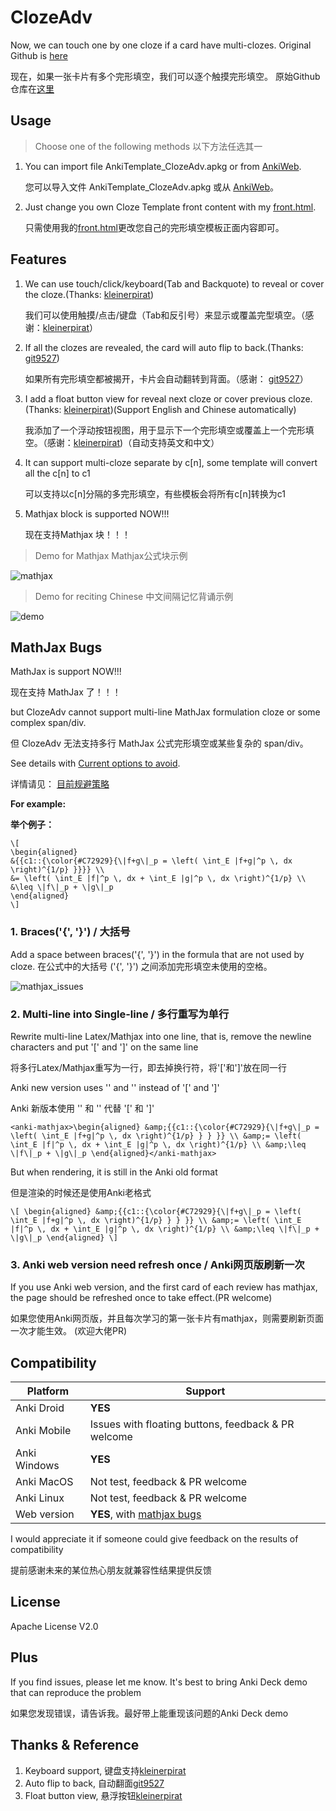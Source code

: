 # ClozeAdv
Now, we can touch one by one cloze if a card have multi-clozes.
Original Github is [here](https://github.com/ruin1990/AnkiTemplate)

现在，如果一张卡片有多个完形填空，我们可以逐个触摸完形填空。
原始Github仓库在[这里](https://github.com/ruin1990/AnkiTemplate)

## Usage
> Choose one of the following methods
> 以下方法任选其一

1. You can import file AnkiTemplate_ClozeAdv.apkg or from [AnkiWeb](https://ankiweb.net/shared/info/457099967).

    您可以导入文件 AnkiTemplate_ClozeAdv.apkg 或从 [AnkiWeb](https://ankiweb.net/shared/info/457099967)。

2. Just change you own Cloze Template front content with my [front.html](https://github.com/ruin1990/AnkiTemplate/ClozeAdv/front.html).

    只需使用我的[front.html](https://github.com/ruin1990/AnkiTemplate/ClozeAdv/front.html)更改您自己的完形填空模板正面内容即可。


## Features
1. We can use touch/click/keyboard(Tab and Backquote) to reveal or cover the cloze.(Thanks: [kleinerpirat](https://forums.ankiweb.net/t/cloze-one-by-one-uncovering/12584))

    我们可以使用触摸/点击/键盘（Tab和反引号）来显示或覆盖完型填空。（感谢：[kleinerpirat](https://forums.ankiweb.net/t/cloze-one-by-one-uncovering/12584)）

2. If all the clozes are revealed, the card will auto flip to back.(Thanks: [git9527](https://github.com/git9527/anki-awesome-select))

    如果所有完形填空都被揭开，卡片会自动翻转到背面。（感谢： [git9527](https://github.com/git9527/anki-awesome-select)）

3. I add a float button view for reveal next cloze or cover previous cloze.(Thanks: [kleinerpirat](https://ankiweb.net/shared/info/1231171279))(Support English and Chinese automatically)

    我添加了一个浮动按钮视图，用于显示下一个完形填空或覆盖上一个完形填空。（感谢：[kleinerpirat](https://ankiweb.net/shared/info/1231171279))（自动支持英文和中文）

4. It can support multi-cloze separate by c[n], some template will convert all the c[n] to c1

    可以支持以c[n]分隔的多完形填空，有些模板会将所有c[n]转换为c1

5. Mathjax block is supported NOW!!!

    现在支持Mathjax 块！！！

> Demo for Mathjax
> Mathjax公式块示例

![mathjax](https://s2.loli.net/2022/01/18/bMEhgUJaDLcqk8r.gif)

> Demo for reciting Chinese
> 中文间隔记忆背诵示例

![demo](https://s3.bmp.ovh/imgs/2021/12/a08a795d540e1a09.gif)

## MathJax Bugs
MathJax is support NOW!!!

现在支持 MathJax 了！！！

but ClozeAdv cannot support multi-line MathJax formulation cloze or some complex span/div.

但 ClozeAdv 无法支持多行 MathJax 公式完形填空或某些复杂的 span/div。

See details with  [Current options to avoid](https://github.com/ruin1990/AnkiTemplate/issues/7).

详情请见：  [目前规避策略](https://github.com/ruin1990/AnkiTemplate/issues/7)

**For example:**

**举个例子：**

```
\[
\begin{aligned}
&{{c1::{\color{#C72929}{\|f+g\|_p = \left( \int_E |f+g|^p \, dx \right)^{1/p} }}}} \\
&= \left( \int_E |f|^p \, dx + \int_E |g|^p \, dx \right)^{1/p} \\
&\leq \|f\|_p + \|g\|_p
\end{aligned}
\]
```
### **1. Braces('{', '}') / 大括号**

Add a space between braces('{', '}') in the formula that are not used by cloze.
在公式中的大括号 ('{', '}') 之间添加完形填空未使用的空格。

![mathjax_issues](https://github.com/user-attachments/assets/e0829254-76dc-4f2d-87cf-b382bfdafba1)

### **2. Multi-line into Single-line / 多行重写为单行**

Rewrite multi-line Latex/Mathjax into one line, that is, remove the newline characters and put '\[' and '\]' on the same line

将多行Latex/Mathjax重写为一行，即去掉换行符，将'\['和'\]'放在同一行

Anki new version uses '<anki-mathjax>' and '</anki-mathjax>' instead of '\[' and '\]'

Anki 新版本使用 '<anki-mathjax>' 和 '</anki-mathjax>' 代替 '\[' 和 '\]'

```
<anki-mathjax>\begin{aligned} &amp;{{c1::{\color{#C72929}{\|f+g\|_p = \left( \int_E |f+g|^p \, dx \right)^{1/p} } } }} \\ &amp;= \left( \int_E |f|^p \, dx + \int_E |g|^p \, dx \right)^{1/p} \\ &amp;\leq \|f\|_p + \|g\|_p \end{aligned}</anki-mathjax> 
```

But when rendering, it is still in the Anki old format

但是渲染的时候还是使用Anki老格式

```
\[ \begin{aligned} &amp;{{c1::{\color{#C72929}{\|f+g\|_p = \left( \int_E |f+g|^p \, dx \right)^{1/p} } } }} \\ &amp;= \left( \int_E |f|^p \, dx + \int_E |g|^p \, dx \right)^{1/p} \\ &amp;\leq \|f\|_p + \|g\|_p \end{aligned} \]
```

### **3. Anki web version need refresh once / Anki网页版刷新一次**

If you use Anki web version, and the first card of each review has mathjax, the page should be refreshed once to take effect.(PR welcome)

如果您使用Anki网页版，并且每次学习的第一张卡片有mathjax，则需要刷新页面一次才能生效。 (欢迎大佬PR)

## Compatibility
| Platform | Support |
| ---- | ---- |
| Anki Droid     | **YES** |
|   Anki Mobile   | Issues with floating buttons, feedback & PR welcome |
|  Anki Windows    | **YES** |
|   Anki MacOS   |  Not test, feedback & PR welcome   |
|   Anki Linux   |  Not test, feedback & PR welcome   |
|   Web version   |  **YES**, with [mathjax bugs](#mathjax-bugs)  |

I would appreciate it if someone could give feedback on the results of compatibility

提前感谢未来的某位热心朋友就兼容性结果提供反馈

## License
Apache License V2.0

## Plus
If you find issues, please let me know. It's best to bring Anki Deck demo that can reproduce the problem

如果您发现错误，请告诉我。最好带上能重现该问题的Anki Deck demo

## Thanks & Reference
1. Keyboard support, 键盘支持[kleinerpirat](https://forums.ankiweb.net/t/cloze-one-by-one-uncovering/12584)
2. Auto flip to back, 自动翻面[git9527](https://github.com/git9527/anki-awesome-select)
3. Float button view, 悬浮按钮[kleinerpirat](https://ankiweb.net/shared/info/1231171279)
